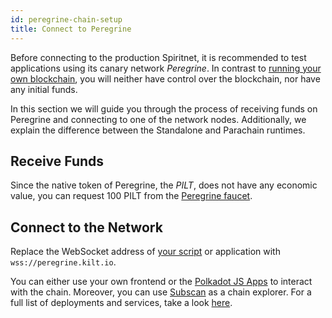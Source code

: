 ```yaml
---
id: peregrine-chain-setup
title: Connect to Peregrine
---
```


Before connecting to the production Spiritnet, it is recommended to test applications using its canary network _Peregrine_.
In contrast to [running your own blockchain](./01_standalone_setup.md), you will neither have control over the blockchain, nor have any initial funds.

In this section we will guide you through the process of receiving funds on Peregrine and connecting to one of the network nodes.
Additionally, we explain the difference between the Standalone and Parachain runtimes.

## Receive Funds

Since the native token of Peregrine, the _PILT_, does not have any economic value, you can request 100 PILT from the [Peregrine faucet](https://faucet.peregrine.kilt.io).

## Connect to the Network

Replace the WebSocket address of [your script](./index.md#set-up-your-project) or application with `wss://peregrine.kilt.io`.

You can either use your own frontend or the [Polkadot JS Apps](https://polkadot.js.org/apps/?rpc=wss%3A%2F%2Fperegrine.kilt.io%2Fparachain-public-ws#/explorer) to interact with the chain.
Moreover, you can use [Subscan](https://kilt-testnet.subscan.io/) as a chain explorer.
For a full list of deployments and services, take a look [here](../../02_chain/03_deployments.md).